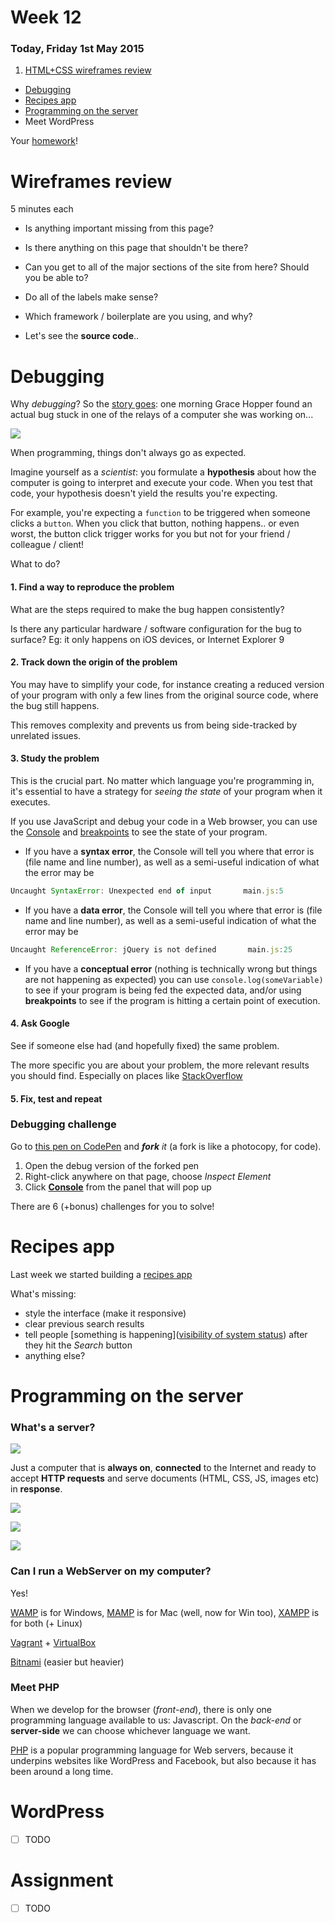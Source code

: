# Week 12

### Today, Friday 1st May 2015

1. [HTML+CSS wireframes review](#wireframes-review)
* [Debugging](#debugging)
* [Recipes app](#recipes-app)
* [Programming on the server](#programming-on-the-server)
* Meet WordPress

Your [homework](#assignment)!


<!-- Managing online content with WordPress -->


# Wireframes review

5 minutes each

* Is anything important missing from this page?
* Is there anything on this page that shouldn't be there?
* Can you get to all of the major sections of the site from here? Should you be able to?
* Do all of the labels make sense?

* Which framework / boilerplate are you using, and why?
* Let's see the **source code**..




# Debugging

Why *debugging*? So the [story goes](http://en.wikipedia.org/wiki/Debugging#Origin): one morning Grace Hopper found an actual bug stuck in one of the relays of a computer she was working on...

![](assets/grace-moth.jpg)

When programming, things don't always go as expected.

Imagine yourself as a *scientist*: you formulate a **hypothesis** about how the computer is going to interpret and execute your code. When you test that code, your hypothesis doesn't yield the results you're expecting.

For example, you're expecting a `function` to be triggered when someone clicks a `button`. When you click that button, nothing happens.. or even worst, the button click trigger works for you but not for your friend / colleague / client!

What to do?

#### 1. Find a way to reproduce the problem

What are the steps required to make the bug happen consistently? 
	
Is there any particular hardware / software configuration for the bug to surface? Eg: it only happens on iOS devices, or Internet Explorer 9
	
#### 2. Track down the origin of the problem

You may have to simplify your code, for instance creating a reduced version of your program with only a few lines from the original source code, where the bug still happens.
	
This removes complexity and prevents us from being side-tracked by unrelated issues.
	
#### 3. Study the problem

This is the crucial part. No matter which language you're programming in, it's essential to have a strategy for *seeing the state* of your program when it executes.
	
If you use JavaScript and debug your code in a Web browser, you can use the [Console](http://webmasters.stackexchange.com/a/77337) and [breakpoints](https://developer.chrome.com/devtools/docs/javascript-debugging) to see the state of your program. 
	
* If you have a **syntax error**, the Console will tell you where that error is (file name and line number), as well as a semi-useful indication of what the error may be
```js
Uncaught SyntaxError: Unexpected end of input       main.js:5
```	

* If you have a **data error**, the Console will tell you where that error is (file name and line number), as well as a semi-useful indication of what the error may be
```js
Uncaught ReferenceError: jQuery is not defined       main.js:25
```	

* If you have a **conceptual error** (nothing is technically wrong but things are not happening as expected) you can use `console.log(someVariable)` to see if your program is being fed the expected data, and/or using **breakpoints** to see if the program is hitting a certain point of execution.

#### 4. Ask Google

See if someone else had (and hopefully fixed) the same problem.

The more specific you are about your problem, the more relevant results you should find. Especially on places like [StackOverflow](http://stackoverflow.com)

#### 5. Fix, test and repeat	


### Debugging challenge

Go to [this pen on CodePen](http://codepen.io/baddeo/pen/YXPpwV?editors=001) and ***fork** it* (a fork is like a photocopy, for code).

1. Open the debug version of the forked pen
2. Right-click anywhere on that page, choose *Inspect Element*
3. Click [**Console**](http://webmasters.stackexchange.com/a/77337) from the panel that will pop up

There are 6 (+bonus) challenges for you to solve!




# Recipes app

Last week we started building a [recipes app](resources/recipe-app)

What's missing:

* style the interface (make it responsive)
* clear previous search results 
* tell people [something is happening]([visibility of system status](http://www.nngroup.com/articles/ten-usability-heuristics/)) after they hit the *Search* button
* anything else?



# Programming on the server

### What's a server?

![](assets/server-chef.png)

Just a computer that is **always on**, **connected** to the Internet and ready to accept **HTTP requests** and serve documents (HTML, CSS, JS, images etc) in **response**.

[![](assets/first-web-server.jpg)](http://en.wikipedia.org/wiki/CERN_httpd)

![](assets/first-web-server-notice.jpg)

[![](assets/google-server-farm.jpg)](https://www.google.co.uk/search?q=google+server+farm)

### Can I run a WebServer on my computer?

Yes!

[WAMP](http://www.wampserver.com/en/#wampserver-64-bits-php-5-3) is for Windows, [MAMP](https://www.mamp.info/en) is for Mac (well, now for Win too), [XAMPP](https://www.apachefriends.org) is for both (+ Linux)

[Vagrant](https://www.vagrantup.com/downloads.html) + [VirtualBox](https://www.virtualbox.org/wiki/Downloads)

<!-- [vccw](http://vccw.cc) -->

<!--[ServerPress](https://serverpress.com)-->



<!-- http://wptavern.com/13-vagrant-resources-for-wordpress-development 

https://github.com/chad-thompson/vagrantpress/tree/master/puppet -->

[Bitnami](https://bitnami.com/stack/wordpress) (easier but heavier)



### Meet PHP

When we develop for the browser (*front-end*), there is only one programming language available to us: Javascript. 
On the *back-end* or **server-side** we can choose whichever language we want.

[PHP](http://php.net) is a popular programming language for Web servers, because it underpins websites like WordPress and Facebook, but also because it has been around a long time. 


# WordPress

- [ ] TODO

<!--http://www.smashingmagazine.com/2011/09/28/developing-wordpress-locally-with-mamp/

http://polevaultweb.com/2014/03/5-ways-synchronise-wordpress-uploads-across-environments/ particularly `#4` seems like a smart solution

http://ftploy.com/ tracks a Git repo and deploys automatically

http://wp-cli.org/ is a command line interface for WordPress

https://plausiblethought.net/wordpress-git-workflow/-->


# Assignment

- [ ] TODO


<!-- - [ ] Using [Codio WP starter pack?](https://codio.com/home/starter_packs/67c86f01-41bb-44d3-97be-6dedc40fc0bd) -->


<!-- 

Programming  quiz 

https://www.khanacademy.org/computing/computer-programming/html-css-js/html-css-js-intro/e/quiz--javascript-recap

-->

